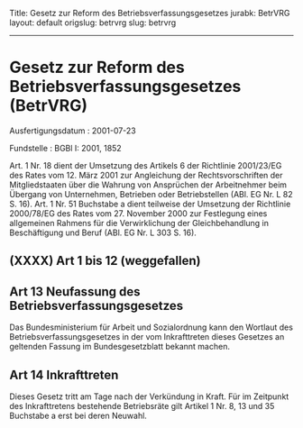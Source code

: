 Title: Gesetz zur Reform des Betriebsverfassungsgesetzes
jurabk: BetrVRG
layout: default
origslug: betrvrg
slug: betrvrg

---

# Gesetz zur Reform des Betriebsverfassungsgesetzes (BetrVRG)

Ausfertigungsdatum
:   2001-07-23

Fundstelle
:   BGBl I: 2001, 1852

Art. 1 Nr. 18 dient der Umsetzung des Artikels 6 der Richtlinie
2001/23/EG des Rates vom 12. März 2001 zur Angleichung der
Rechtsvorschriften der Mitgliedstaaten über die Wahrung von Ansprüchen
der Arbeitnehmer beim Übergang von Unternehmen, Betrieben oder
Betriebstellen (ABl. EG Nr. L 82 S. 16).
Art. 1 Nr. 51 Buchstabe a dient teilweise der Umsetzung der Richtlinie
2000/78/EG des Rates vom 27. November 2000 zur Festlegung eines
allgemeinen Rahmens für die Verwirklichung der Gleichbehandlung in
Beschäftigung und Beruf (ABl. EG Nr. L 303 S. 16).


## (XXXX) Art 1 bis 12 (weggefallen)


## Art 13 Neufassung des Betriebsverfassungsgesetzes

Das Bundesministerium für Arbeit und Sozialordnung kann den Wortlaut
des Betriebsverfassungsgesetzes in der vom Inkrafttreten dieses
Gesetzes an geltenden Fassung im Bundesgesetzblatt bekannt machen.


## Art 14 Inkrafttreten

Dieses Gesetz tritt am Tage nach der Verkündung in Kraft. Für im
Zeitpunkt des Inkrafttretens bestehende Betriebsräte gilt Artikel 1
Nr. 8, 13 und 35 Buchstabe a erst bei deren Neuwahl.

